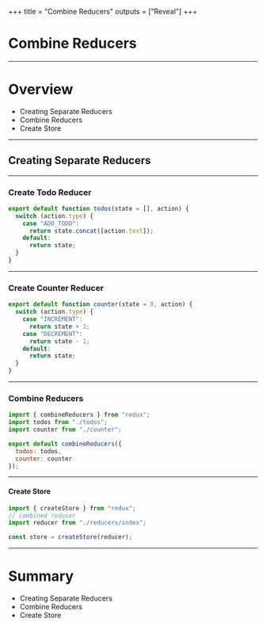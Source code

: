 +++
title = "Combine Reducers"
outputs = ["Reveal"]
+++

# Combine Reducers

---

# Overview

- Creating Separate Reducers
- Combine Reducers
- Create Store

---

## Creating Separate Reducers

---

### Create Todo Reducer

```js
export default function todos(state = [], action) {
  switch (action.type) {
    case "ADD_TODO":
      return state.concat([action.text]);
    default:
      return state;
  }
}
```

---

### Create Counter Reducer

```js
export default function counter(state = 0, action) {
  switch (action.type) {
    case "INCREMENT":
      return state + 1;
    case "DECREMENT":
      return state - 1;
    default:
      return state;
  }
}
```

---

### Combine Reducers

```js
import { combineReducers } from "redux";
import todos from "./todos";
import counter from "./counter";

export default combineReducers({
  todos: todos,
  counter: counter
});
```

---

#### Create Store

```js
import { createStore } from "redux";
// combined reducer
import reducer from "./reducers/index";

const store = createStore(reducer);
```

---

# Summary

- Creating Separate Reducers
- Combine Reducers
- Create Store

